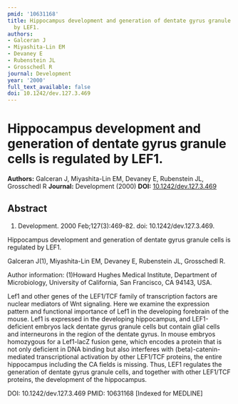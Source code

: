 ```yaml
---
pmid: '10631168'
title: Hippocampus development and generation of dentate gyrus granule cells is regulated
  by LEF1.
authors:
- Galceran J
- Miyashita-Lin EM
- Devaney E
- Rubenstein JL
- Grosschedl R
journal: Development
year: '2000'
full_text_available: false
doi: 10.1242/dev.127.3.469
---
```


# Hippocampus development and generation of dentate gyrus granule cells is regulated by LEF1.
**Authors:** Galceran J, Miyashita-Lin EM, Devaney E, Rubenstein JL, Grosschedl R
**Journal:** Development (2000)
**DOI:** [10.1242/dev.127.3.469](https://doi.org/10.1242/dev.127.3.469)

## Abstract

1. Development. 2000 Feb;127(3):469-82. doi: 10.1242/dev.127.3.469.

Hippocampus development and generation of dentate gyrus granule cells is 
regulated by LEF1.

Galceran J(1), Miyashita-Lin EM, Devaney E, Rubenstein JL, Grosschedl R.

Author information:
(1)Howard Hughes Medical Institute, Department of Microbiology, University of 
California, San Francisco, CA 94143, USA.

Lef1 and other genes of the LEF1/TCF family of transcription factors are nuclear 
mediators of Wnt signaling. Here we examine the expression pattern and 
functional importance of Lef1 in the developing forebrain of the mouse. Lef1 is 
expressed in the developing hippocampus, and LEF1-deficient embryos lack dentate 
gyrus granule cells but contain glial cells and interneurons in the region of 
the dentate gyrus. In mouse embryos homozygous for a Lef1-lacZ fusion gene, 
which encodes a protein that is not only deficient in DNA binding but also 
interferes with (beta)-catenin-mediated transcriptional activation by other 
LEF1/TCF proteins, the entire hippocampus including the CA fields is missing. 
Thus, LEF1 regulates the generation of dentate gyrus granule cells, and together 
with other LEF1/TCF proteins, the development of the hippocampus.

DOI: 10.1242/dev.127.3.469
PMID: 10631168 [Indexed for MEDLINE]
